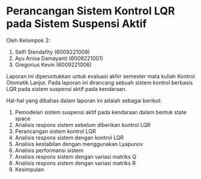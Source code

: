 # Perancangan Sistem Kontrol LQR pada Sistem Suspensi Aktif

Oleh Kelompok 2:
1. Selfi Stendafity       (6009221009)
2. Ayu Anisa Damayanti		(6009221001)
3. Gregorius Kevin			  (6009221006)

Laporan ini diperuntukkan untuk evaluasi akhir semester mata kuliah Kontrol Otomatik Lanjut. 
Pada laporan ini dirancang sebuah sistem kontrol berbasis LQR pada sistem suspensi aktif pada kendaraan. 

Hal-hal yang dibahas dalam laporan ini adalah sebagai berikut:
1. Pemodelan sistem suspensi aktif pada kendaraan dalam bentuk state space
2. Analisis respons sistem sebelum diberikan kontrol LQR
3. Perancangan sistem kontrol LQR
4. Analisis respons sistem dengan kontrol LQR
5. Analisis kestabilan dengan menggunakan Lyapunov
6. Analisis performansi sistem
7. Analisis respons sistem dengan variasi matriks Q
8. Analisis respons sistem dengan variasi matriks R
9. Kesimpulan


